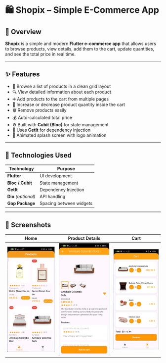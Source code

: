 
# 🛍️ Shopix – Simple E-Commerce App

## 📱 Overview  
**Shopix** is a simple and modern **Flutter e-commerce app** that allows users to browse products, view details, add them to the cart, update quantities, and see the total price in real time.

---

## ✨ Features  
- 🏪 Browse a list of products in a clean grid layout  
- 🔍 View detailed information about each product  
- ➕ Add products to the cart from multiple pages  
- 🔄 Increase or decrease product quantity inside the cart  
- 🗑️ Remove products easily  
- 💰 Auto-calculated total price  
- ⚙️ Built with **Cubit (Bloc)** for state management  
- 🧩 Uses **GetIt** for dependency injection  
- 💫 Animated splash screen with logo animation  

---

## 🧱 Technologies Used  

| Technology | Purpose |
|-------------|----------|
| **Flutter** | UI development |
| **Bloc / Cubit** | State management |
| **GetIt** | Dependency Injection |
| **Dio** *(optional)* | API handling |
| **Gap Package** | Spacing between widgets |

---

## 📸 Screenshots  

| Home | Product Details | Cart |
|------|------------------|------|
| ![Home](assets/screenshots/home.png) | ![Details](assets/screenshots/details.png) | ![Cart](assets/screenshots/cart.png) |

